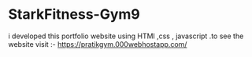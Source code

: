 # StarkFitness-Gym9
i developed this portfolio website using HTMl ,css , javascript .to see the website visit :- https://pratikgym.000webhostapp.com/
